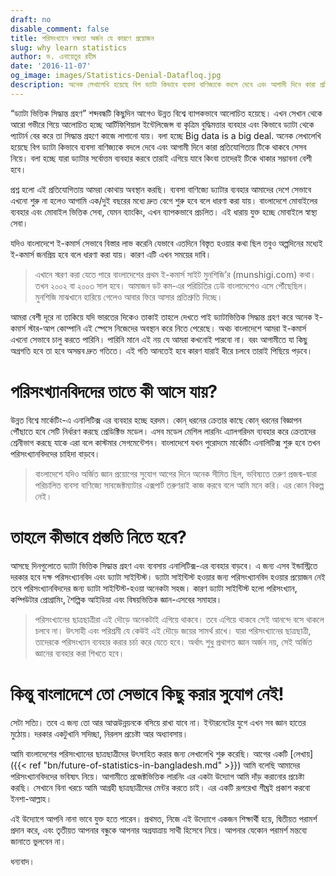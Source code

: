 ```yaml
---
draft: no
disable_comment: false
title: পরিসংখ্যানে দক্ষতা অর্জন যে কারণে প্রয়োজন
slug: why learn statistics
author: ড. এনায়েতুর রহীম
date: '2016-11-07'
og_image: images/Statistics-Denial-Datafloq.jpg
description: অনেক লেখালেখি হয়েছে বিগ ড্যাটা কিভাবে ব্যবসা বাণিজ্যকে বদলে দেবে এবং আগামী দিনে কারা প্রতিযোগিতায় টিকে থাকবে সেসব নিয়ে। বলা হচ্ছে যারা ড্যাটার সর্বোত্তম ব্যবহার করবে তারাই এগিয়ে যাবে কিংবা তাদেরই টিকে থাকার সম্ভাবনা বেশী হবে।
---
```


“ড্যাটা ভিত্তিক সিদ্ধান্ত গ্রহণ” শব্দবন্ধটি কিছুদিন আগেও উন্নত বিশ্বে ব্যাপকভাবে আলোচিত হয়েছে। এখন সেখান থেকে আরো গভীরে গিয়ে আলোচিত হচ্ছে আর্টিফিশিয়াল ইন্টেলিজেন্স বা কৃত্রিম বুদ্ধিমত্তার ব্যবহার এবং কিভাবে ড্যাটা থেকে প্যাটার্ন বের করে তা সিদ্ধান্ত গ্রহণে কাজে লাগানো যায়। বলা হচ্ছে Big data is a big deal. অনেক লেখালেখি হয়েছে বিগ ড্যাটা কিভাবে ব্যবসা বাণিজ্যকে বদলে দেবে এবং আগামী দিনে কারা প্রতিযোগিতায় টিকে থাকবে সেসব নিয়ে। বলা হচ্ছে যারা ড্যাটার সর্বোত্তম ব্যবহার করবে তারাই এগিয়ে যাবে কিংবা তাদেরই টিকে থাকার সম্ভাবনা বেশী হবে।

প্রশ্ন হলো এই প্রতিযোগিতায় আমরা কোথায় অবস্থান করছি। ব্যবসা বাণিজ্যে ড্যাটার ব্যবহার আমাদের দেশে সেভাবে এখনো শুরু না হলেও আগামি এক/দুই বছরের মধ্যে দ্রুত বেগে শুরু হবে বলে ধারণা করা যায়। বাংলাদেশে মোবাইলের ব্যবহার এবং মোবাইল ভিত্তিক সেবা, যেমন ব্যাংকিং, এখন ব্যাপকভাবে প্রচলিত। এই ধারায় যুক্ত হচ্ছে মোবাইলে স্বাস্থ্য সেবা।

যদিও বাংলাদেশে ই-কমার্স সেভাবে বিস্তার লাভ করেনি যেভাবে এতদিনে বিস্তৃত হওয়ার কথা ছিল তবুও অল্পদিনের মধ্যেই ই-কমার্স জনপ্রিয় হবে বলে ধারণা করা যায়। কারণ এটি এখন সময়ের দাবি।

> এখানে স্মরণ করা যেতে পারে বাংলাদেশের প্রথম ই-কমার্স সাইট মুনশিজি’র (munshigi.com) কথা। তখন ২০০২ বা  ২০০৩ সাল হবে। আমাজন ডট কম-এর পরিচিতির ঢেউ বাংলাদেশেও এসে পৌঁছেছিল। মুনশিজি মাঝখানে হারিয়ে গেলেও আবার ফিরে আসার প্রতিশ্রুতি দিচ্ছে।

আমরা বেশী দূরে না তাকিয়ে যদি ভারতের দিকেও তাকাই তাহলে দেখতে পাই ড্যাটাভিত্তিক সিদ্ধান্ত গ্রহণ করে অনেক ই-কমার্স স্টার-আপ কোম্পানি এই স্পেসে নিজেদের অবস্থান করে নিতে পেরেছে। অথচ বাংলাদেশে আমরা ই-কমার্স এখনো সেভাবে চালু করতে পারিনি। পারিনি মানে এই নয় যে আমরা কখনোই পারবো না। বরং আগামীতে যা কিছু অগ্রগতি হবে তা হবে অসম্ভব দ্রুত গতিতে। এই গতি আনতেই হবে কারণ যারাই ধীরে চলবে তারাই পিছিয়ে পড়বে।

# পরিসংখ্যানবিদদের তাতে কী আসে যায়?

উন্নত বিশ্বে মার্কেটিং-এ এনালিটিক্স এর ব্যবহার হচ্ছে হরদম। কোন্ ধরনের ক্রেতার কাছে কোন্ ধরনের বিজ্ঞাপন পৌঁছাতে হবে সেটি নির্ধারণ করছে প্রেডিক্টিভ মডেল। এসব মডেল মেশিল লারনিং এ্যালগরিদম ব্যবহার করে ক্রেতাদের শ্রেনীভাগ করছে যাকে এরা বলে কাস্টমার সেগমেন্টেশন। বাংলাদেশে যখন পুরোদমে মার্কেটিং এনালিটিক্স শুরু হবে তখন পরিসংখ্যানবিদদের চাহিদা বাড়বে।

> বাংলাদেশে যদিও অর্জিত জ্ঞান প্রয়োগের সুযোগ আগের দিনে অনেক সীমিত ছিল, ভবিষ্যতে তরুণ প্রজন্ম-দ্বারা পরিচালিত ব্যবসা বাণিজ্যে সাবজেক্টম্যাটার এক্সপার্ট তরুণরাই কাজ করবে বলে আমি মনে করি। এর কোন বিকল্প নেই।

# তাহলে কীভাবে প্রস্ততি নিতে হবে?

আসছে দিনগুলোতে ড্যাটা ভিত্তিক সিদ্ধান্ত গ্রহণ এবং ব্যবসায় এনালিটিক্স-এর ব্যবহার বাড়বে। এ জন্য এসব ইন্ডাস্ট্রিতে দরকার হবে দক্ষ পরিসংখ্যানবিদ এবং ড্যাটা সাইন্টিস্ট। ড্যাটা সাইন্টিস্ট হওয়ার জন্য পরিসংখ্যানবিদ হওয়ার প্রয়োজন নেই তবে পরিসংখ্যানবিদদের জন্য ড্যাটা সাইন্টিস্ট-হওয়া অনেকটা সহজ। কারণ ড্যাটা সাইন্টিস্ট হলো পরিসংখ্যান, কম্পিউটার প্রোগ্রামিং, শৈল্পিক আইডিয়া এবং বিষয়ভিত্তিক জ্ঞান-এসবের সমাহার।

> পরিসংখ্যানের ছাত্রছাত্রীরা এই দৌড়ে অনেকটাই এগিয়ে থাকবে। তবে এগিয়ে থাকবে সেই আনন্দে বসে থাকলে চলবে না। উৎসাহী এবং পরিশ্রমী যে কেউই এই দৌড়ে জয়ের সামর্থ রাখে। যারা পরিসংখ্যানের ছাত্রছাত্রী, তাদেরকে পরিসংখ্যান ব্যবহার করার চর্চা করে যেতে হবে। অর্থাৎ শুধু প্রথাগত জ্ঞান অর্জন নয়, সেই অর্জিত জ্ঞানের ব্যবহার করা শিখতে হবে।

# কিন্তু বাংলাদেশে তো সেভাবে কিছু করার সুযোগ নেই!

সেটা সত্যি। তবে এ জন্য তো আর আত্মউন্নয়নকে বসিয়ে রাখা যাবে না। ইন্টারনেটের যুগে এখন সব জ্ঞান হাতের মুঠোয়। দরকার একটুখানি সদিচ্ছা, নিরলস প্রচেষ্টা আর অধ্যাবসায়।

আমি বাংলাদেশের পরিসংখ্যানের ছাত্রছাত্রীদের উৎসাহিত করার জন্য লেখালেখি শুরু করেছি। আগের একটি [লেখায়]({{< ref "bn/future-of-statistics-in-bangladesh.md" >}}) আমি বলেছি আমাদের পরিসংখ্যানবিদদের ভবিষ্যৎ নিয়ে। আগামীতে প্রজেক্টভিত্তিক লারনিং এর একটা উদ্যোগ আমি দাঁড় করানোর প্রচেষ্টা করছি। সেখানে বিনা খরচে আমি আগ্রহী ছাত্রছাত্রীদের মেন্টর করতে চাই। এর একটি রূপরেখা শীঘ্রই প্রকাশ করবো ইনশা-আল্লাহ।

এই উদ্যোগে আপনি নানা ভাবে যুক্ত হতে পারেন। প্রথমত, নিজে এই উদ্যোগে একজন শিক্ষার্থী হয়ে, দ্বিতীয়ত পরামর্শ প্রদান করে, এবং তৃতীয়ত আপনার বন্ধুকে আপনার অগ্রযাত্রায় সাথী হিসেবে নিয়ে। আপনার যেকোন পরামর্শ মন্তব্যে জানাতে ভুলবেন না।

ধন্যবাদ।
